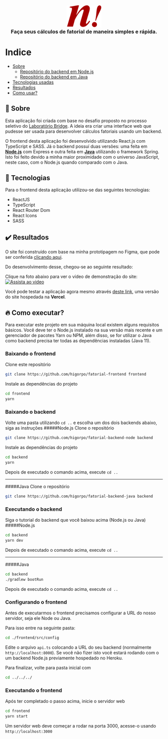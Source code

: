 <h3 align="center">
	<img src=".github/logo.png" alt="Fatorial Logo"/>
  <br/>
	<span>
		Faça seus cálculos de fatorial de maneira simples e rápida.
	</span>
</h3>

# Indice 
- [Sobre](#sobre)
    - [Repositório do backend em Node.js](https://github.com/higorpo/fatorial-backend-node)
    - [Repositório do backend em Java](https://github.com/higorpo/fatorial-backend-java)
- [Tecnologias usadas](#tecnologias)
- [Resultados](#resultados)
- [Como usar?](#comousar)

<a id="sobre"></a>
## :bookmark: Sobre
<p>
Esta aplicação foi criada com base no desafio proposto no processo seletivo do <a href="http://bridge.ufsc.br/" target="_blank">Laboratório Bridge</a>. A ideia era criar uma interface web que pudesse ser usada para desenvolver cálculos fatoriais usando um backend.
</p>
<p>
O frontend desta aplicação foi desenvolvido utilizando React.js com TypeScript e SASS. Já o backend possuí duas versões: uma feita em <a href="https://github.com/higorpo/fatorial-backend-node"><strong>Node.js</strong></a> com Express e outra feita em <a href="https://github.com/higorpo/fatorial-backend-java"><strong>Java</strong></a> utilizando o framework Spring. Isto foi feito devido a minha maior proximidade com o universo JavaScript, neste caso, com o Node.js quando comparado com o Java.
</p>

<a id="tecnologias"></a>
## :rocket: Tecnologias
<p>
Para o frontend desta aplicação utilizou-se das seguintes tecnologias:
</p>

- ReactJS
- TypeScript
- React Router Dom
- React Icons
- SASS

<a id="resultados"></a>
## :heavy_check_mark: Resultados
<p>
O site foi construído com base na minha prototipagem no Figma, que pode ser conferida <a href="" target="_blank">clicando aqui</a>.
</p>
<p>Do desenvolvimento desse, chegou-se ao seguinte resultado:</p>

Clique na foto abaixo para ver o vídeo de demonstração do site:
[![Assista ao video](https://lh6.googleusercontent.com/Q5lMf3oBeZ6QT5qX3Z4z9uYr5VgMcI8GMYY8Kh44N0Kz1QqLSG0l7-AYBqYNHwWj2N20BxLU-q6k0RAGJJwK=w1280-h720-k-rw-pd)](https://drive.google.com/file/d/1xHrablhJW5Jk2HBlKEkrrTGFNX5wgXO0/view)


<p>Você pode testar a aplicação agora mesmo através <a href="https://fatorial.vercel.app/" target="_blank">deste link</a>, uma versão do site hospedada na <b>Vercel</b>.</p>


<a id="comousar"></a>
## :fire: Como executar?
<p>Para executar este projeto em sua máquina local existem alguns requisitos básicos. Você deve ter o Node.js instalado na sua versão mais recente e um gerenciador de pacotes Yarn ou NPM, além disso, se for utilizar o Java como backend precisa ter todas as dependências instaladas (Java 11).</p>


### Baixando o frontend
Clone este repositório
```sh 
git clone https://github.com/higorpo/fatorial-frontend frontend
```

Instale as dependências do projeto
```sh 
cd frontend
yarn
```
### Baixando o backend
Volte uma pasta utilizando ```cd ..``` e escolha um dos dois backends abaixo, siga as instruções
#####Node.js
Clone o repositório
```sh 
git clone https://github.com/higorpo/fatorial-backend-node backend
```

Instale as dependências do projeto
```sh 
cd backend
yarn
```

Depois de executado o comando acima, execute ```cd ..```

---
#####Java
Clone o repositório
```sh 
git clone https://github.com/higorpo/fatorial-backend-java backend
```

### Executando o backend
Siga o tutorial do backend que você baixou acima (Node.js ou Java)
#####Node.js
```sh 
cd backend
yarn dev
```
Depois de executado o comando acima, execute ```cd ..```

---
#####Java
```sh 
cd backend
./gradlew bootRun
```
Depois de executado o comando acima, execute ```cd ..```

### Configurando o frontend
Antes de executarmos o frontend precisamos configurar a URL do nosso servidor, seja ele Node ou Java. 

Para isso entre na seguinte pasta:
```sh 
cd ./frontend/src/config
```
Edite o arquivo ```api.ts``` colocando a URL do seu backend (normalmente ```http://localhost:8000```). Se você não fizer isto você estará rodando com o um backend Node.js previamente hospedado no Heroku.

Para finalizar, volte para pasta inicial com
```sh 
cd ../../../
```
### Executando o frontend
Após ter completado o passo acima, inicie o servidor web
```sh 
cd frontend
yarn start
```
Um servidor web deve começar a rodar na porta 3000, acesse-o usando ```http://localhost:3000```